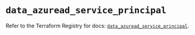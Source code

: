 # `data_azuread_service_principal`

Refer to the Terraform Registry for docs: [`data_azuread_service_principal`](https://registry.terraform.io/providers/hashicorp/azuread/2.47.0/docs/data-sources/service_principal).
